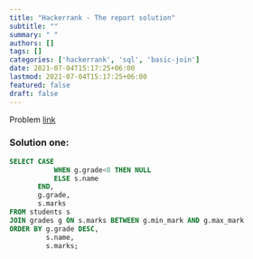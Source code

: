```yaml
---
title: "Hackerrank - The report solution"
subtitle: ""
summary: " "
authors: []
tags: []
categories: ['hackerrank', 'sql', 'basic-join']
date: 2021-07-04T15:17:25+06:00
lastmod: 2021-07-04T15:17:25+06:00
featured: false
draft: false
---
```

Problem [link](https://www.hackerrank.com/challenges/the-report)

### Solution one:

```sql
SELECT CASE
           WHEN g.grade<8 THEN NULL
           ELSE s.name
       END,
       g.grade,
       s.marks
FROM students s
JOIN grades g ON s.marks BETWEEN g.min_mark AND g.max_mark
ORDER BY g.grade DESC,
         s.name,
         s.marks;
```
